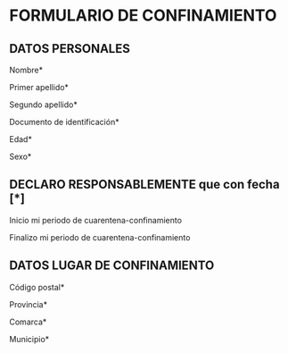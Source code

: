 # FORMULARIO DE CONFINAMIENTO

## DATOS PERSONALES 

Nombre* 

Primer apellido* 

Segundo apellido* 

Documento de identificación* 

Edad* 

Sexo* 

## DECLARO RESPONSABLEMENTE que con fecha [*]  

Inicio mi periodo de cuarentena-confinamiento 

Finalizo mi periodo de cuarentena-confinamiento 


## DATOS LUGAR DE CONFINAMIENTO 

Código postal* 

Provincia* 

Comarca* 

Municipio* 
